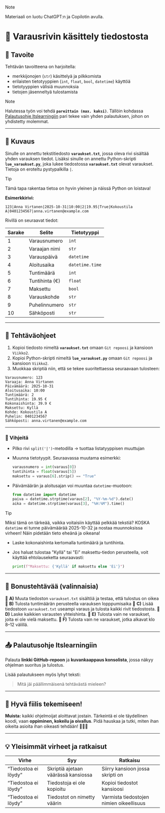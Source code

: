 > [!NOTE]
> Materiaali on luotu ChatGPT:n ja Copilotin avulla.

# 🐍  Varausrivin käsittely tiedostosta

## 🎯 Tavoite

Tehtävän tavoitteena on harjoitella:

* merkkijonojen (`str`) käsittelyä ja pilkkomista
* erilaisten tietotyyppien (`int`, `float`, `bool`, `datetime`) käyttöä
* tietotyyppien välisiä muunnoksia
* tietojen jäsenneltyä tulostamista

> [!NOTE]
> Halutessa työn voi tehdä **`pareittain (max. kaksi)`**. Tällöin kohdassa [Palautusohje Itslearningiin](#-palautusohje-itslearningiin) pari tekee vain yhden palautuksen, johon on yhdistetty molemmat.

---

## 📄 Kuvaus

Sinulle on annettu tekstitiedosto **`varaukset.txt`**, jossa oleva rivi sisältää yhden varauksen tiedot.
Lisäksi sinulle on annettu Python-skripti **`lue_varaukset.py`**, joka lukee tiedostossa **`varaukset.txt`** olevat varaukset.
Tietoja on eroteltu pystypalkilla `|`.

> [!TIP]
> Tämä tapa rakentaa tietoa on hyvin yleinen ja näissä Python on loistava!

**Esimerkkirivi:**

```
123|Anna Virtanen|2025-10-31|10:00|2|19.95|True|Kokoustila A|0401234567|anna.virtanen@example.com
```

Rivillä on seuraavat tiedot:

| Sarake | Selite         | Tietotyyppi                 |
| ------ | -------------- | --------------------------- |
| 1      | Varausnumero   | `int`                       |
| 2      | Varaajan nimi  | `str`                       |
| 3      | Varauspäivä    | `datetime`                  |
| 4      | Aloitusaika    | `datetime.time`             |
| 5      | Tuntimäärä     | `int`                       |
| 6      | Tuntihinta (€) | `float`                     |
| 7      | Maksettu       | `bool`                      |
| 8      | Varauskohde    | `str`                       |
| 9      | Puhelinnumero  | `str`                       |
| 10     | Sähköposti     | `str`                       |

---

## 🧠 Tehtäväohjeet

1. Kopioi tiedosto nimeltä **`varaukset.txt`** omaan `Git repoosi` ja kansioon `Viikko2`.
2. Kopioi Python-skripti nimeltä **`lue_varaukset.py`** omaan `Git repoosi` ja kansioon `Viikko2`.
3. Muokkaa skriptiä niin, että se tekee suoritettaessa seuraavaan tulosteen:

```
Varausnumero: 123
Varaaja: Anna Virtanen
Päivämäärä: 2025-10-31
Aloitusaika: 10:00
Tuntimäärä: 2
Tuntihinta: 19.95 €
Kokonaishinta: 39.9 €
Maksettu: Kyllä
Kohde: Kokoustila A
Puhelin: 0401234567
Sähköposti: anna.virtanen@example.com
```

---

### 🧩 Vihjeitä

* Pilko rivi `split('|')`-metodilla → tuottaa listatyyppisen muuttujan
* Muunna tietotyypit. Seuraavassa muutama esimerkki:

  ```python
  varausnumero = int(varaus[0])
  tuntihinta = float(varaus[5])
  maksettu = varaus[6].strip() == "True"
  ```
* Päivämäärän ja aloitusajan voi muuntaa `datetime`-muotoon:

  ```python
  from datetime import datetime
  paiva = datetime.strptime(varaus[2], "%Y-%m-%d").date()
  aika = datetime.strptime(varaus[3], "%H:%M").time()
  ```

> [!TIP]
> Miksi tämä on tärkeää, vaikka voitaisiin käyttää pelkkää tekstiä?
> KOSKA `datetime` ei tunne päivämäärää 2025-10-32 ja nostaa muunnoksissa virheen!
> Näin pidetään tieto eheänä ja oikeana!

* Laske kokonaishinta kertomalla tuntimäärä ja tuntihinta.
* Jos haluat tulostaa "Kyllä" tai "Ei" maksettu-tiedon perusteella, voit käyttää ehtolauseketta seuraavasti:

  ```python
  print(f"Maksettu: {'Kyllä' if maksettu else 'Ei'}")
  ```

---

## 🚀 Bonustehtävää (valinnaisia)

💎 **A)** Muuta tiedoston `varaukset.txt` sisältöä ja testaa, että tulostus on oikea
💎 **B)** Tulosta tuntimäärän perusteella varauksen lopppumisaika
💎 **C)** Lisää tiedostoon `varaukset.txt` useampi varaus ja tulosta kaikki rivit tiedostosta.
💎 **D)** Laske kaikkien varausten yhteishinta.
💎 **E)** Tulosta vain ne varaukset, joita ei ole vielä maksettu.
💎 **F)** Tulosta vain ne varaukset, jotka alkavat klo 8–12 välillä.

---

## 📤 Palautusohje Itslearningiin

Palauta **linkki GitHub-repoon** ja **kuvankaappaus konsolista**, jossa näkyy ohjelman suoritus ja tulostus.

Lisää palautukseen myös lyhyt teksti:
> Mitä jäi päällimmäisenä tehtävästä mieleen?

---

## 💬 Hyvä fiilis tekemiseen!

**Muista:** kaikki ohjelmoijat aloittavat jostain.
Tärkeintä ei ole täydellinen koodi, vaan **oppiminen, kokeilu ja oivallus**.
Pidä hauskaa ja tutki, miten ihan oikeita asioita ihan oikeasti tehdään! 🚀💡😎

---

## 💡 Yleisimmät virheet ja ratkaisut

| Virhe | Syy | Ratkaisu |
|-------|-----|----------|
| “Tiedostoa ei löydy” | Skriptiä ajetaan väärässä kansiossa | Siirry kansioon jossa skripti on |
| “Tiedostoa ei löydy” | Tiedostoja ei ole kopioitu | Kopioi tiedostot kansioosi |
| “Tiedostoa ei löydy” | Tiedostot on nimetty väärin | Varmista tiedostojen nimien oikeellisuus |